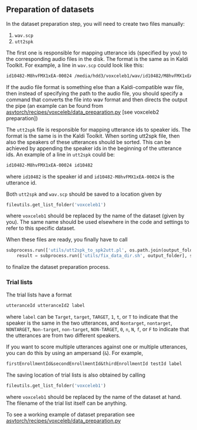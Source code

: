 ## Preparation of datasets

In the dataset preparation step, you will need to create two files manually:
1) `wav.scp`
2) `utt2spk`

The first one is responsible for mapping utterance ids (specified by you) to the corresponding audio files in the disk. The format is the same as in Kaldi Toolkit. For example, a line in `wav.scp` could look like this:
``` txt 
id10482-M8hvFMX1xEA-00024 /media/hdd3/voxceleb1/wav/id10482/M8hvFMX1xEA/00024.wav
```
If the audio file format is something else than a Kaldi-compatible wav file, then instead of specifying the path to the audio file, you should specify a command that converts the file into wav format and then directs the output the pipe (an example can be found from [asvtorch/recipes/voxceleb/data_preparation.py](asvtorch/recipes/voxceleb/data_preparation.py) [see voxceleb2 preparation])


The `utt2spk` file is responsible for mapping utterance ids to speaker ids. The format is the same is in the Kaldi Toolkit. When sorting utt2spk file, then also the speakers of these utterances should be sorted. This can be achieved by appending the speaker ids in the beginning of the utterance ids. An example of a line in `utt2spk` could be:
``` txt
id10482-M8hvFMX1xEA-00024 id10482
```
where `id10482` is the speaker id and `id10482-M8hvFMX1xEA-00024` is the utterance id.

Both `utt2spk` and `wav.scp` should be saved to a location given by  
``` python 
fileutils.get_list_folder('voxceleb1')
```
where `voxceleb1` should be replaced by the name of the dataset (given by you). The same name should be used elsewhere in the code and settings to refer to this specific dataset.

When these files are ready, you finally have to call
``` python
subprocess.run(['utils/utt2spk_to_spk2utt.pl', os.path.join(output_folder, 'utt2spk')], stdout=open(os.path.join(output_folder, 'spk2utt'), 'w'), stderr=subprocess.STDOUT, cwd=Settings().paths.kaldi_recipe_folder)
    result = subprocess.run(['utils/fix_data_dir.sh', output_folder], stdout=subprocess.PIPE, stderr=subprocess.STDOUT, cwd=Settings().paths.kaldi_recipe_folder)
```
to finalize the dataset preparation process.


### Trial lists
The trial lists have a format
``` txt
utteranceId utteranceId2 label
```
where `label` can be `Target`, `target`, `TARGET`, `1`, `t`, or `T` to indicate that the speaker is the same in the two utterances, and `Nontarget`, `nontarget`, `NONTARGET`, `Non-target`, `non-target`, `NON-TARGET`, `0`, `n`, `N`, `f`, or `F` to indicate that the utterances are from two different speakers.

If you want to score multiple utterances against one or multiple utterances, you can do this by using an ampersand (`&`). For example,
``` txt
firstEnrollmentId&secondEnrollmentId&thirdEnrollmentId testId label
```

The saving location of trial lists is also obtained by calling 
``` python
fileutils.get_list_folder('voxceleb1')
```
where `voxceleb1` should be replaced by the name of the dataset at hand. The filename of the trial list itself can be anything.

To see a working example of dataset preparation see [asvtorch/recipes/voxceleb/data_preparation.py](asvtorch/recipes/voxceleb/data_preparation.py)